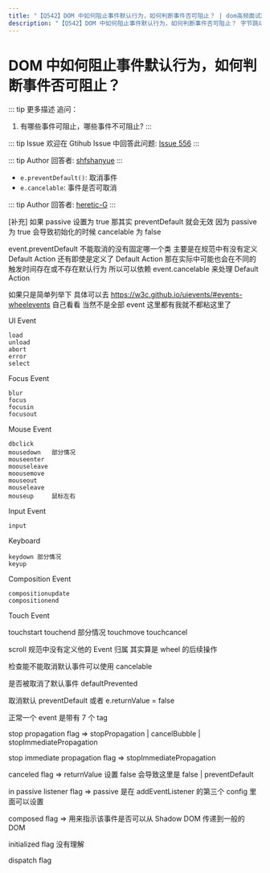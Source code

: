 ```yaml
---
title: "【Q542】DOM 中如何阻止事件默认行为，如何判断事件否可阻止？ | dom高频面试题"
description: "【Q542】DOM 中如何阻止事件默认行为，如何判断事件否可阻止？ 字节跳动面试题、阿里腾讯面试题、美团小米面试题。"
---
```


# DOM 中如何阻止事件默认行为，如何判断事件否可阻止？

::: tip 更多描述
追问：

1. 有哪些事件可阻止，哪些事件不可阻止?
   :::

::: tip Issue
欢迎在 Gtihub Issue 中回答此问题: [Issue 556](https://github.com/shfshanyue/Daily-Question/issues/556)
:::

::: tip Author
回答者: [shfshanyue](https://github.com/shfshanyue)
:::

- `e.preventDefault()`: 取消事件
- `e.cancelable`: 事件是否可取消

::: tip Author
回答者: [heretic-G](https://github.com/heretic-G)
:::

[补充] 如果 passive 设置为 true 那其实 preventDefault 就会无效 因为 passive 为 true 会导致初始化的时候 cancelable 为 false

event.preventDefault 不能取消的没有固定哪一个类 主要是在规范中有没有定义 Default Action 还有即使是定义了 Default Action
那在实际中可能也会在不同的触发时间存在或不存在默认行为 所以可以依赖 event.cancelable 来处理 Default Action

如果只是简单列举下 具体可以去 https://w3c.github.io/uievents/#events-wheelevents 自己看看 当然不是全部 event 这里都有我就不都粘这里了

UI Event

    load
    unload
    abort
    error
    select

Focus Event

    blur
    focus
    focusin
    focusout

Mouse Event

    dbclick
    mousedown   部分情况
    mouseenter
    moouseleave
    moousemove
    mouseout
    mouseleave
    mouseup     鼠标左右

Input Event

    input

Keyboard

    keydown 部分情况
    keyup

Composition Event

    compositionupdate
    compositionend

Touch Event
  
 touchstart
touchend 部分情况
touchmove
touchcancel

scroll 规范中没有定义他的 Event 归属 其实算是 wheel 的后续操作

检查能不能取消默认事件可以使用 cancelable

是否被取消了默认事件 defaultPrevented

取消默认 preventDefault 或者 e.returnValue = false

正常一个 event 是带有 7 个 tag

stop propagation flag => stopPropagation | cancelBubble | stopImmediatePropagation

stop immediate propagation flag => stopImmediatePropagation

canceled flag => returnValue 设置 false 会导致这里是 false | preventDefault

in passive listener flag => passive 是在 addEventListener 的第三个 config 里面可以设置

composed flag => 用来指示该事件是否可以从 Shadow DOM 传递到一般的 DOM

initialized flag 没有理解

dispatch flag

